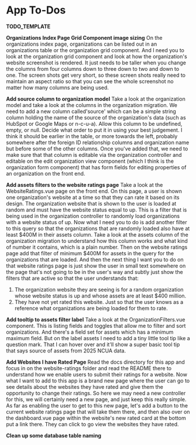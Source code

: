 # App To-Dos

**TODO_TEMPLATE**

**Organizations Index Page Grid Component image sizing**
On the organizations index page, organizations can be listed out in an organizations table or the organization grid component. And I need you to look at the organization grid component and look at how the organization's website screenshot is rendered. It just needs to be taller when you change the columns from four columns down to three down to two and down to one. The screen shots get very short, so these screen shots really need to maintain an aspect ratio so that you can see the whole screenshot no matter how many columns are being used.

**Add source column to organization model**
Take a look at the organization model and take a look at the columns in the organization migration. We need to add a new column called'source' which can be a simple string column holding the name of the source of the organization's data (such as HubSpot or Google Maps or n-c-u-a). Allow this column to be undefined, empty, or null. Decide what order to put it in using your best judgement. I think it should be earlier in the table, or more towards the left, probably somewhere after the foreign ID relationship columns and organization name but before some of the other columns. Once you've added that, we need to make sure that that column is editable via the organization controller and editable on the edit organization view component (which I think is the organization form component) that has form fields for editing properties of an organization on the front end.

**Add assets filters to the website ratings page**
Take a look at the WebsiteRatings.vue page on the front end. On this page, a user is shown one organization's website at a time so that they can rate it based on its design. The organization website that is shown to the user is loaded at random and must have the website status equal to up. This is a filter that is being used in the organization controller to randomly load organizations with a website status of up. Now what I need you to do is add another filter to this query so that the organizations that are randomly loaded also have at least $400M in their assets column. Take a look at the assets column of the organization migration to understand how this column works and what kind of number it contains, which is a plain number. Then on the website ratings page add that filter of minimum $400M for assets in the query for the organizations that are loaded. And then the next thing I want you to do on that website ratings page is just show the user in small text somewhere on the page that's not going to be in the user's way and subtly just show the filters that are active so that the user understands that:

1. The organization website they are seeing is for a random organization whose website status is up and whose assets are at least $400 million.
2. They have not yet rated this website.
   Just so that the user knows as a reference what organizations are being loaded for them to rate.

**Add tooltip to assets filter label**
Take a look at the OrganizationFilters.vue component. This is listing fields and toggles that allow me to filter and sort organizations. And there's a field set for assets which has a minimum maximum field. But on the label assets I need to add a tiny little tool tip like a question mark. That I can hover over and it'll show a super basic tool tip that says source of assets from 2025 NCUA data.

**Add Websites I have Rated Page**
Read the docs directory for this app and focus in on the website-ratings folder and read the README there to understand how we enable users to submit their ratings for a website. Now what I want to add to this app is a brand new page where the user can go to see details about the websites they have rated and give them the opportunity to change their ratings. So here we may need a new controller for this, we will certainly need a new page, and just keep this really simple. As far as enabling the user to get to this new page, let's add a button to the current website ratings page that will take them there, and then also over on the dashboard.vue page within the website's new rated card at the bottom put a link there. They can click to go view the websites they have rated.

**Clean up some database table naming**
